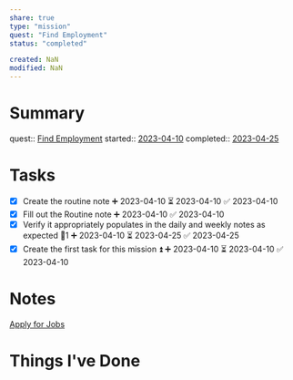 ```yaml
---
share: true
type: "mission"
quest: "Find Employment"
status: "completed"

created: NaN 
modified: NaN
---
```

  
# Summary
quest:: [Find Employment](./Find%20Employment.md)
started:: [2023-04-10](./2023-04-10.md)
completed:: [2023-04-25](./2023-04-25.md)
# Tasks
- [x] Create the routine note ➕ 2023-04-10 ⏳ 2023-04-10 ✅ 2023-04-10
- [x] Fill out the Routine note ➕ 2023-04-10 ✅ 2023-04-10
- [x] Verify it appropriately populates in the daily and weekly notes as expected 🥄1 ➕ 2023-04-10 ⏳ 2023-04-25 ✅ 2023-04-25
- [x] Create the first task for this mission ⏫ ➕ 2023-04-10 ⏳ 2023-04-10 ✅ 2023-04-10

# Notes
[Apply for Jobs](./Apply%20for%20Jobs.md)
# Things I've Done